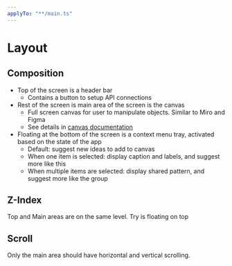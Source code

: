 ```yaml
---
applyTo: "**/main.ts"
---
```


# Layout

## Composition

- Top of the screen is a header bar
  - Contains a button to setup API connections
- Rest of the screen is main area of the screen is the canvas
  - Full screen canvas for user to manipulate objects. Similar to Miro and Figma
  - See details in [canvas documentation](./components//canvas/canvas.instructions.md)
- Floating at the bottom of the screen is a context menu tray, activated based on the state of the app
  - Default: suggest new ideas to add to canvas
  - When one item is selected: display caption and labels, and suggest more like this
  - When multiple items are selected: display shared pattern, and suggest more like the group

## Z-Index

Top and Main areas are on the same level. Try is floating on top

## Scroll

Only the main area should have horizontal and vertical scrolling.
